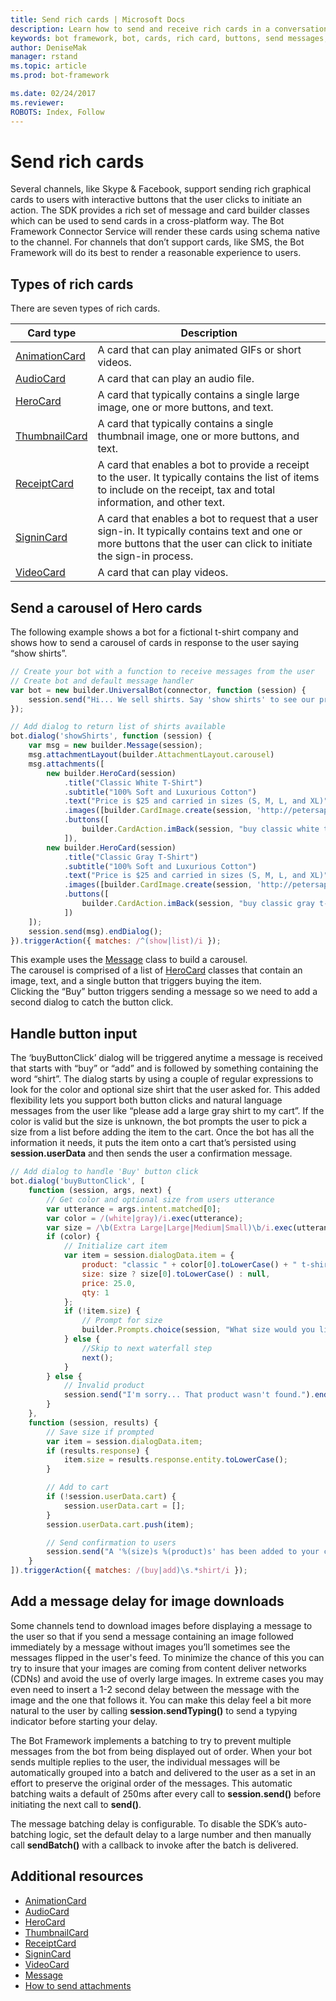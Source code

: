 ```yaml
---
title: Send rich cards | Microsoft Docs
description: Learn how to send and receive rich cards in a conversational application (bot). Rich cards may contain buttons and images.
keywords: bot framework, bot, cards, rich card, buttons, send messages, image
author: DeniseMak
manager: rstand
ms.topic: article
ms.prod: bot-framework

ms.date: 02/24/2017
ms.reviewer:
ROBOTS: Index, Follow
---
```


# Send rich cards

Several channels, like Skype & Facebook, support sending rich graphical cards to users with interactive buttons that the user clicks to initiate an action. 
The SDK provides a rich set of message and card builder classes which can be used to send cards in a cross-platform way. The Bot Framework Connector Service will render these cards using schema native to the channel.
For channels that don’t support cards, like SMS, the Bot Framework will do its best to render a reasonable experience to users. 

## Types of rich cards 

There are seven types of rich cards.

| Card type | Description |
|------|------|
| [AnimationCard][animationCard] | A card that can play animated GIFs or short videos. |
| [AudioCard][audioCard] | A card that can play an audio file. |
| [HeroCard][heroCard] | A card that typically contains a single large image, one or more buttons, and text. |
| [ThumbnailCard][thumbnailCard] | A card that typically contains a single thumbnail image, one or more buttons, and text.|
| [ReceiptCard][receiptCard] | A card that enables a bot to provide a receipt to the user. It typically contains the list of items to include on the receipt, tax and total information, and other text. |
| [SigninCard][signinCard] | A card that enables a bot to request that a user sign-in. It typically contains text and one or more buttons that the user can click to initiate the sign-in process. |
| [VideoCard][videoCard] | A card that can play videos. |

## Send a carousel of Hero cards
The following example shows a bot for a fictional t-shirt company and shows how to send a carousel of cards in response to the user saying “show shirts”. 

```javascript
// Create your bot with a function to receive messages from the user
// Create bot and default message handler
var bot = new builder.UniversalBot(connector, function (session) {
    session.send("Hi... We sell shirts. Say 'show shirts' to see our products.");
});

// Add dialog to return list of shirts available
bot.dialog('showShirts', function (session) {
    var msg = new builder.Message(session);
    msg.attachmentLayout(builder.AttachmentLayout.carousel)
    msg.attachments([
        new builder.HeroCard(session)
            .title("Classic White T-Shirt")
            .subtitle("100% Soft and Luxurious Cotton")
            .text("Price is $25 and carried in sizes (S, M, L, and XL)")
            .images([builder.CardImage.create(session, 'http://petersapparel.parseapp.com/img/whiteshirt.png')])
            .buttons([
                builder.CardAction.imBack(session, "buy classic white t-shirt", "Buy")
            ]),
        new builder.HeroCard(session)
            .title("Classic Gray T-Shirt")
            .subtitle("100% Soft and Luxurious Cotton")
            .text("Price is $25 and carried in sizes (S, M, L, and XL)")
            .images([builder.CardImage.create(session, 'http://petersapparel.parseapp.com/img/grayshirt.png')])
            .buttons([
                builder.CardAction.imBack(session, "buy classic gray t-shirt", "Buy")
            ])
    ]);
    session.send(msg).endDialog();
}).triggerAction({ matches: /^(show|list)/i });


```
This example uses the [Message][Message] class to build a carousel.  
The carousel is comprised of a list of [HeroCard][heroCard] classes that contain an image, text, and a single button that triggers buying the item.  
Clicking the “Buy” button triggers sending a message so we need to add a second dialog to catch the button click. 

## Handle button input

The ‘buyButtonClick’ dialog will be triggered anytime a message is received that starts with “buy” or “add” and is followed by something containing the word “shirt”. 
The dialog starts by using a couple of regular expressions to look for the color and optional size shirt that the user asked for.
This added flexibility lets you support both button clicks and natural language messages from the user like “please add a large gray shirt to my cart”.
If the color is valid but the size is unknown, the bot prompts the user to pick a size from a list before adding the item to the cart. 
Once the bot has all the information it needs, it puts the item onto a cart that’s persisted using **session.userData** and then sends the user a confirmation message.

```javascript
// Add dialog to handle 'Buy' button click
bot.dialog('buyButtonClick', [
    function (session, args, next) {
        // Get color and optional size from users utterance
        var utterance = args.intent.matched[0];
        var color = /(white|gray)/i.exec(utterance);
        var size = /\b(Extra Large|Large|Medium|Small)\b/i.exec(utterance);
        if (color) {
            // Initialize cart item
            var item = session.dialogData.item = { 
                product: "classic " + color[0].toLowerCase() + " t-shirt",
                size: size ? size[0].toLowerCase() : null,
                price: 25.0,
                qty: 1
            };
            if (!item.size) {
                // Prompt for size
                builder.Prompts.choice(session, "What size would you like?", "Small|Medium|Large|Extra Large");
            } else {
                //Skip to next waterfall step
                next();
            }
        } else {
            // Invalid product
            session.send("I'm sorry... That product wasn't found.").endDialog();
        }   
    },
    function (session, results) {
        // Save size if prompted
        var item = session.dialogData.item;
        if (results.response) {
            item.size = results.response.entity.toLowerCase();
        }

        // Add to cart
        if (!session.userData.cart) {
            session.userData.cart = [];
        }
        session.userData.cart.push(item);

        // Send confirmation to users
        session.send("A '%(size)s %(product)s' has been added to your cart.", item).endDialog();
    }
]).triggerAction({ matches: /(buy|add)\s.*shirt/i });

```

<!-- 

> [!NOTE]
> When sending a message that contains images, keep in mind that some channels download images before displaying a message to the user.   
> As a result, a message containing an image followed immediately by a message without images may sometimes be flipped in the user's feed.
> For information on how to avoid messages being sent out of order, see [Message ordering][MessageOrder].  

-->
## Add a message delay for image downloads
Some channels tend to download images before displaying a message to the user so that if you send a message containing an image followed immediately by a message without images you’ll sometimes see the messages flipped in the user's feed. To minimize the chance of this you can try to insure that your images are coming from content deliver networks (CDNs) and avoid the use of overly large images. In extreme cases you may even need to insert a 1-2 second delay between the message with the image and the one that follows it. You can make this delay feel a bit more natural to the user by calling **session.sendTyping()** to send a typying indicator before starting your delay. 

<!-- 
To learn more about sending a typing indicator, see [How to send a typing indicator](~/nodejs/send-typing-indicator.md).
-->

The Bot Framework implements a batching to try to prevent multiple messages from the bot from being displayed out of order. <!-- Unfortunately, not all channels can guarantee this. --> When your bot sends multiple replies to the user, the individual messages will be automatically grouped into a batch and delivered to the user as a set in an effort to preserve the original order of the messages. This automatic batching waits a default of 250ms after every call to **session.send()** before initiating the next call to **send()**.

The message batching delay is configurable. To disable the SDK’s auto-batching logic, set the default delay to a large number and then manually call **sendBatch()** with a callback to invoke after the batch is delivered.


## Additional resources

* [AnimationCard][animationCard]
* [AudioCard][audioCard]
* [HeroCard][heroCard]
* [ThumbnailCard][thumbnailCard]
* [ReceiptCard][receiptCard]
* [SigninCard][signinCard]
* [VideoCard][videoCard]
* [Message][Message]
* [How to send attachments](~/nodejs/send-receive-attachments.md)

[MessageOrder]: ~/nodejs/manage-conversation-flow.md#message-ordering
[Message]: https://docs.botframework.com/en-us/node/builder/chat-reference/classes/_botbuilder_d_.message
[IMessage]: http://docs.botframework.com/en-us/node/builder/chat-reference/interfaces/_botbuilder_d_.imessage

[animationCard]: https://docs.botframework.com/en-us/node/builder/chat-reference/classes/_botbuilder_d_.animationcard.html 

[audioCard]: https://docs.botframework.com/en-us/node/builder/chat-reference/classes/_botbuilder_d_.audiocard.html 

[heroCard]: https://docs.botframework.com/en-us/node/builder/chat-reference/classes/_botbuilder_d_.herocard.html

[thumbnailCard]: https://docs.botframework.com/en-us/node/builder/chat-reference/classes/_botbuilder_d_.thumbnailcard.html 

[receiptCard]: https://docs.botframework.com/en-us/node/builder/chat-reference/classes/_botbuilder_d_.receiptcard.html 

[signinCard]: https://docs.botframework.com/en-us/node/builder/chat-reference/classes/_botbuilder_d_.signincard.html 

[videoCard]: https://docs.botframework.com/en-us/node/builder/chat-reference/classes/_botbuilder_d_.videocard.html